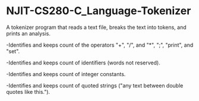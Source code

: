 # NJIT-CS280-C_Language-Tokenizer

A tokenizer program that reads a text file, breaks the text into tokens, and prints an analysis.

-Identifies and keeps count of the operators "+", "/", and "*", ";", "print", and "set".

-Identifies and keeps count of identifiers (words not reserved).

-Identifies and keeps count of integer constants.

-Identifies and keeps count of quoted strings ("any text between double quotes like this.").
